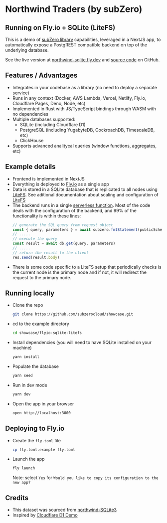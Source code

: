 # Northwind Traders (by subZero)
## Running on Fly.io + SQLite (LiteFS)
This is a demo of [subZero library](https://www.npmjs.com/package/subzerocloud) capabilities, leveraged in a NextJS app, to automatically expose a PostgREST compatible backend on top of the underlying database. 

See the live version at [northwind-sqlite.fly.dev](https://northwind-sqlite.fly.dev) and [source code](https://github.com/subzerocloud/showcase/tree/main/flyio-sqlite-litefs) on GitHub.

## Features / Advantages
- Integrates in your codebase as a library (no need to deploy a separate service) 
- Runs in any context (Docker, AWS Lambda, Vercel, Netlify, Fly.io, Cloudflare Pages, Deno, Node, etc)
- Implemented in Rust with JS/TypeScript bindings through WASM with no dependencies
- Multiple databases supported:
    - SQLite (including Cloudflare D1)
    - PostgreSQL (including YugabyteDB, CockroachDB, TimescaleDB, etc)
    - ClickHouse
- Supports advanced analitycal queries (window functions, aggregates, etc)

## Example details
- Frontend is implemented in NextJS
- Everything is deployed to [Fly.io](https://fly.io/) as a single app
- Data is stored in a SQLite database that is replicated to all nodes using [LiteFS](https://fly.io/blog/introducing-litefs/). See aditional documentation about scaling and configuration of [LiteFS](https://fly.io/docs/litefs/getting-started/)
- The backend runs in a single [serverless function](https://github.com/subzerocloud/showcase/blob/main/flyio-sqlite-litefs/pages/api/%5B...path%5D.ts). 
    Most of the code deals with the configuration of the backend, and 99% of the functionality is within these lines:
    ```typescript
    // generate the SQL query from request object
    const { query, parameters } = await subzero.fmtStatement(publicSchema, `${urlPrefix}/`, role, req, queryEnv)
    // .....
    // execute the query
    const result = await db.get(query, parameters)
    // .....
    // return the result to the client
    res.send(result.body)
    ```
- There is some code specific to a LiteFS setup that periodically checks is the current node is the primary node and if not, it will redirect the request to the primary node.

## Running locally
- Clone the repo
    ```bash
    git clone https://github.com/subzerocloud/showcase.git
    ```
 - cd to the example directory
    ```bash
    cd showcase/flyio-sqlite-litefs
    ```
- Install dependencies (you will need to have SQLite installed on your machine)
    ```bash
    yarn install
    ```
- Populate the database
    ```bash
    yarn seed
    ```
- Run in dev mode
    ```bash
    yarn dev
    ```
- Open the app in your browser
    ```bash
    open http://localhost:3000
    ```

## Deploying to Fly.io
- Create the `fly.toml` file
    ```bash
    cp fly.toml.example fly.toml
    ```
- Launch the app
    ```bash
    fly launch
    ```
    Note: select `Yes` for `Would you like to copy its configuration to the new app?`

## Credits
- This dataset was sourced from [northwind-SQLite3](https://github.com/jpwhite3/northwind-SQLite3)
- Inspired by [Cloudflare D1 Demo](https://northwind.d1sql.com/)



